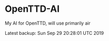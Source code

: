 # OpenTTD-AI
My AI for OpenTTD, will use primarily air

Latest backup: Sun Sep 29 20:28:01 UTC 2019

